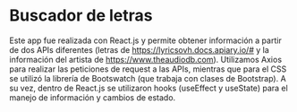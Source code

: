 # Buscador de letras
Este app fue realizada con React.js y permite obtener información a partir de dos APIs diferentes (letras de https://lyricsovh.docs.apiary.io/# y la información del artista de https://www.theaudiodb.com). Utilizamos Axios para realizar las peticiones de request a las APIs, mientras que para el CSS se utilizó la librería de Bootswatch (que trabaja con clases de Bootstrap). A su vez, dentro de React.js se utilizaron hooks (useEffect y useState) para el manejo de información y cambios de estado.
